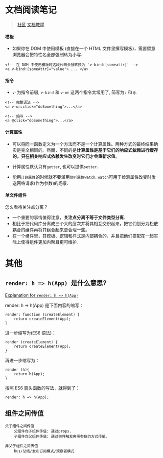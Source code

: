 # 文档阅读笔记
> [社区](https://cn.vuejs.org/)
> [文档教程](https://cn.vuejs.org/v2/guide/)

#### 模板
* 如果你在 DOM 中使用模板 (直接在一个 HTML 文件里撰写模板)，需要留意浏览器会把特性名全部强制转为小写.

```
<!-- 在 DOM 中使用模板时这段代码会被转换为 `v-bind:[someattr]` -->
<a v-bind:[someAttr]="value"> ... </a>
```

#### 指令
* `v-`为指令前缀, `v-bind` 和 `v-on` 这两个指令太常用了, 简写为`:` 和 `@`.

```
<!-- 完整语法 -->
<a v-on:click="doSomething">...</a>

<!-- 缩写 -->
<a @click="doSomething">...</a>
```

#### 计算属性
* 可以将同一函数定义为一个方法而不是一个计算属性。两种方式的最终结果确实是完全相同的。然而，不同的是**计算属性是基于它们的响应式依赖进行缓存的。只在相关响应式依赖发生改变时它们才会重新求值**。

* 计算属性默认只有`getter`, 也可以提供`setter`.

* 能用`计算属性`的时候就不要滥用`侦听属性watch`. `watch`可用于检测属性改变时发送网络请求(作为参数)的场景.

#### 单文件组件

怎么看待关注点分离？

* 一个重要的事情值得注意，**关注点分离不等于文件类型分离**.
* 相比于把代码库分离成三个大的层次并将其相互交织起来，把它们划分为松散耦合的组件再将其组合起来更合理一些。
* 在一个组件里，其模板、逻辑和样式是内部耦合的，并且把他们搭配在一起实际上使得组件更加内聚且更可维护.

# 其他
## `render: h => h(App) `是什么意思?
[Explanation for `render: h => h(App)`](https://github.com/vuejs-templates/webpack-simple/issues/29#issuecomment-312902539)

render: h => h(App) 是下面内容的缩写：

```
render: function (createElement) {
    return createElement(App);
}
```

进一步缩写为(ES6 语法)：

```
render (createElement) {
    return createElement(App);
}
```

再进一步缩写为：

```
render (h){
    return h(App);
}
```

按照 ES6 箭头函数的写法，就得到了：

```
render: h => h(App);
```

## 组件之间传值

	父子组件之间传值
		父组件向子组件传值: 通过props.
		子组件向父组件传值: 通过事件触发夹带参数的方式传值.

	非父子组件之间传值
		bus/总线/发布订阅模式/观察者模式
	

## 

